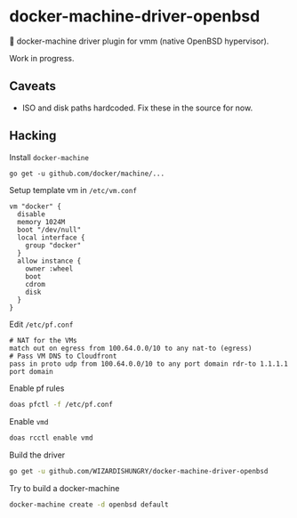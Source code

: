 # docker-machine-driver-openbsd
🐡 docker-machine driver plugin for vmm (native OpenBSD hypervisor).

Work in progress.

## Caveats

* ISO and disk paths hardcoded. Fix these in the source for now.

## Hacking
Install `docker-machine`
```csh
go get -u github.com/docker/machine/...
```

Setup template vm in `/etc/vm.conf`
```
vm "docker" {
  disable
  memory 1024M
  boot "/dev/null"
  local interface {
    group "docker"
  }
  allow instance {
    owner :wheel
    boot
    cdrom
    disk
  }
}
```

Edit `/etc/pf.conf`
```
# NAT for the VMs
match out on egress from 100.64.0.0/10 to any nat-to (egress)
# Pass VM DNS to Cloudfront
pass in proto udp from 100.64.0.0/10 to any port domain rdr-to 1.1.1.1 port domain
```
Enable pf rules
```bash
doas pfctl -f /etc/pf.conf
```
Enable `vmd`
```bash
doas rcctl enable vmd
```
Build the driver
```bash
go get -u github.com/WIZARDISHUNGRY/docker-machine-driver-openbsd
```
Try to build a docker-machine
```bash
docker-machine create -d openbsd default
```
